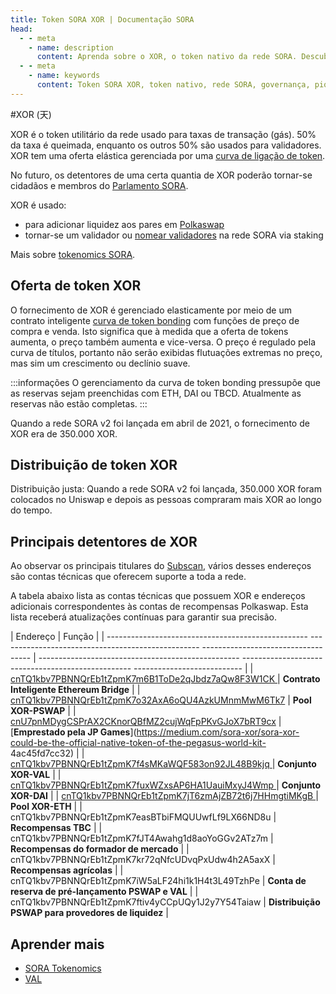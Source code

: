 ```yaml
---
title: Token SORA XOR | Documentação SORA
head:
  - - meta
    - name: description
      content: Aprenda sobre o XOR, o token nativo da rede SORA. Descubra os recursos, casos de uso e benefícios do XOR dentro do ecossistema SORA. Explore o seu papel na governação, participação, fornecimento de liquidez e outras atividades, e compreenda como o XOR impulsiona a economia descentralizada e incentiva a participação ativa na rede SORA.
  - - meta
    - name: keywords
      content: Token SORA XOR, token nativo, rede SORA, governança, piquetagem, provisão de liquidez, economia descentralizada
---
```


#XOR (天)

XOR é o token utilitário da rede usado para taxas de transação (gás). 50% da taxa é queimada, enquanto os outros 50% são usados ​​para validadores. XOR tem uma oferta elástica gerenciada por uma [curva de ligação de token](https://medium.com/sora-xor/sora-the-new-economic-order-3ec3f0327e5a).

No futuro, os detentores de uma certa quantia de XOR poderão tornar-se cidadãos e membros do [Parlamento SORA](https://medium.com/sora-xor/the-sora-parliament-af8184dae384).

XOR é usado:

- para adicionar liquidez aos pares em [Polkaswap](https://polkaswap.io/)
- tornar-se um validador ou [nomear validadores](https://wiki.sora.org/guides/how-to-nominate-validators-stake-your-xor) na rede SORA via staking

Mais sobre [tokenomics SORA](https://medium.com/sora-xor/sora-the-new-economic-order-3ec3f0327e5a).

## Oferta de token XOR

O fornecimento de XOR é gerenciado elasticamente por meio de um contrato inteligente [curva de token bonding](https://wiki.sora.org/token-bonding-curve) com funções de preço de compra e venda. Isto significa que à medida que a oferta de tokens aumenta, o preço também aumenta e vice-versa. O preço é regulado pela curva de títulos, portanto não serão exibidas flutuações extremas no preço, mas sim um crescimento ou declínio suave.

:::informações
O gerenciamento da curva de token bonding pressupõe que as reservas sejam preenchidas com ETH, DAI ou TBCD. Atualmente as reservas não estão completas.
:::

Quando a rede SORA v2 foi lançada em abril de 2021, o fornecimento de XOR era de 350.000 XOR.

## Distribuição de token XOR

Distribuição justa: Quando a rede SORA v2 foi lançada, 350.000 XOR foram colocados no Uniswap e depois as pessoas compraram mais XOR ao longo do tempo.

## Principais detentores de XOR

Ao observar os principais titulares do [Subscan](https://sora.subscan.io/account), vários desses endereços são contas técnicas que oferecem suporte a toda a rede.

A tabela abaixo lista as contas técnicas que possuem XOR e endereços adicionais correspondentes às contas de recompensas Polkaswap. Esta lista receberá atualizações contínuas para garantir sua precisão.

| Endereço | Função |
| -------------------------------------------------- -------------------------------------------------- ----------------------------------- | -------------------------------------------------- -------------------------------------------------- --------------------------- |
| [cnTQ1kbv7PBNNQrEb1tZpmK7m6B1ToDe2qJbdz7aQw8F3W1CK ](https://sora.subscan.io/account/cnTQ1kbv7PBNNQrEb1tZpmK7m6B1ToDe2qJbdz7aQw8F3W1CK) | **Contrato Inteligente Ethereum Bridge** |
| [cnTQ1kbv7PBNNQrEb1tZpmK7o32AxA6oQU4AzkUMnmMwM6Tk7](https://sora.subscan.io/account/cnTQ1kbv7PBNNQrEb1tZpmK7o32AxA6oQU4AzkUMnmMwM6Tk7) | **Pool XOR-PSWAP** |
| [cnU7pnMDygCSPrAX2CKnorQBfMZ2cujWqFpPKvGJoX7bRT9cx](https://sora.subscan.io/account/cnU7pnMDygCSPrAX2CKnorQBfMZ2cujWqFpPKvGJoX7bRT9cx) | [**Emprestado pela JP Games**](https://medium.com/sora-xor/sora-xor-could-be-the-official-native-token-of-the-pegasus-world-kit- 4ac45fd7cc32) |
| [cnTQ1kbv7PBNNQrEb1tZpmK7f4sMKaWQF583on92JL48B9kjq ](https://sora.subscan.io/account/cnTQ1kbv7PBNNQrEb1tZpmK7f4sMKaWQF583on92JL48B9kjq) | **Conjunto XOR-VAL** |
| [cnTQ1kbv7PBNNQrEb1tZpmK7fuxWZxsAP6HA1UauiMxyJ4Wmp ](https://sora.subscan.io/account/cnTQ1kbv7PBNNQrEb1tZpmK7fuxWZxsAP6HA1UauiMxyJ4Wmp) | **Conjunto XOR-DAI** |
| [cnTQ1kbv7PBNNQrEb1tZpmK7jT6zmAjZB72t6j7HHmgtiMKgB ](https://sora.subscan.io/account/cnTQ1kbv7PBNNQrEb1tZpmK7jT6zmAjZB72t6j7HHmgtiMKgB) | **Pool XOR-ETH** |
| cnTQ1kbv7PBNNQrEb1tZpmK7easBTbiFMQUUwfLf9LX66ND8u | **Recompensas TBC** |
| cnTQ1kbv7PBNNQrEb1tZpmK7fJT4Awahg1d8aoYoGGv2ATz7m | **Recompensas do formador de mercado** |
| cnTQ1kbv7PBNNQrEb1tZpmK7kr72qNfcUDvqPxUdw4h2A5axX | **Recompensas agrícolas** |
| cnTQ1kbv7PBNNQrEb1tZpmK7iW5aLF24hi1k1H4t3L49TzhPe | **Conta de reserva de pré-lançamento PSWAP e VAL** |
| cnTQ1kbv7PBNNQrEb1tZpmK7ftiv4yCCpUQy1J2y7Y54Taiaw | **Distribuição PSWAP para provedores de liquidez** |

## Aprender mais

- [SORA Tokenomics](/tokenomics.md)
- [VAL](/val.md)